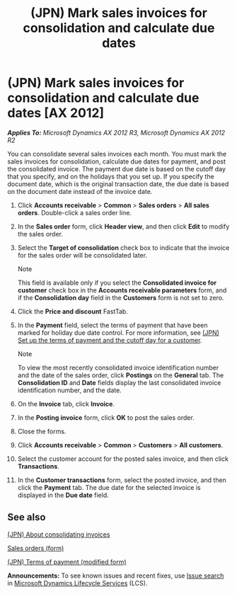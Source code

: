 ﻿---
title: (JPN) Mark sales invoices for consolidation and calculate due dates
TOCTitle: (JPN) Mark sales invoices for consolidation and calculate due dates
ms:assetid: b7cf6ea2-e148-4ead-8bbd-7cc738341386
ms:mtpsurl: https://technet.microsoft.com/en-us/library/JJ664957(v=AX.60)
ms:contentKeyID: 49386541
ms.date: 04/18/2014
mtps_version: v=AX.60
f1_keywords:
- JP - 00011
---

# (JPN) Mark sales invoices for consolidation and calculate due dates [AX 2012]


_**Applies To:** Microsoft Dynamics AX 2012 R3, Microsoft Dynamics AX 2012 R2_

You can consolidate several sales invoices each month. You must mark the sales invoices for consolidation, calculate due dates for payment, and post the consolidated invoice. The payment due date is based on the cutoff day that you specify, and on the holidays that you set up. If you specify the document date, which is the original transaction date, the due date is based on the document date instead of the invoice date.

1.  Click **Accounts receivable** \> **Common** \> **Sales orders** \> **All sales orders**. Double-click a sales order line.

2.  In the **Sales order** form, click **Header view**, and then click **Edit** to modify the sales order.

3.  Select the **Target of consolidation** check box to indicate that the invoice for the sales order will be consolidated later.
    

    > [!NOTE]
    > <P>This field is available only if you select the <STRONG>Consolidated invoice for customer</STRONG> check box in the <STRONG>Accounts receivable parameters</STRONG> form, and if the <STRONG>Consolidation day</STRONG> field in the <STRONG>Customers</STRONG> form is not set to zero.</P>



4.  Click the **Price and discount** FastTab.

5.  In the **Payment** field, select the terms of payment that have been marked for holiday due date control. For more information, see [(JPN) Set up the terms of payment and the cutoff day for a customer](jpn-set-up-the-terms-of-payment-and-the-cutoff-day-for-a-customer.md).
    

    > [!NOTE]
    > <P>To view the most recently consolidated invoice identification number and the date of the sales order, click <STRONG>Postings</STRONG> on the <STRONG>General</STRONG> tab. The <STRONG>Consolidation ID</STRONG> and <STRONG>Date</STRONG> fields display the last consolidated invoice identification number, and the date.</P>



6.  On the **Invoice** tab, click **Invoice**.

7.  In the **Posting invoice** form, click **OK** to post the sales order.

8.  Close the forms.

9.  Click **Accounts receivable** \> **Common** \> **Customers** \> **All customers**.

10. Select the customer account for the posted sales invoice, and then click **Transactions**.

11. In the **Customer transactions** form, select the posted invoice, and then click the **Payment** tab. The due date for the selected invoice is displayed in the **Due date** field.

## See also

[(JPN) About consolidating invoices](jpn-about-consolidating-invoices.md)

[Sales orders (form)](https://technet.microsoft.com/en-us/library/aa585863\(v=ax.60\))

[(JPN) Terms of payment (modified form)](https://technet.microsoft.com/en-us/library/jj711223\(v=ax.60\))

  
**Announcements:** To see known issues and recent fixes, use [Issue search](http://go.microsoft.com/fwlink/?linkid=389258) in [Microsoft Dynamics Lifecycle Services](http://go.microsoft.com/fwlink/?linkid=306505) (LCS).

